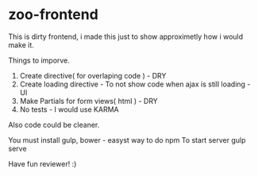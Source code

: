 # zoo-frontend

This is dirty frontend, i made this just to show approximetly how i would make it.

Things to imporve.
1) Create directive( for overlaping code ) - DRY
2) Create loading directive - To not show code when ajax is still loading - UI
3) Make Partials for form views( html ) - DRY
4) No tests - I would use KARMA

Also code could be cleaner.


You must install gulp, bower - easyst way to do npm
To start server gulp serve

Have fun reviewer! :)
